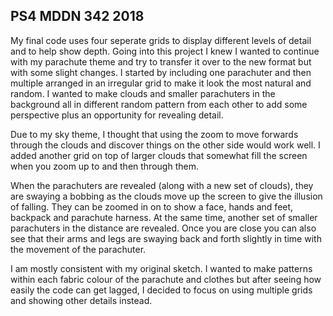 ## PS4 MDDN 342 2018

My final code uses four seperate grids to display different levels of detail and to help show depth. Going into this project I knew I wanted to continue with my parachute theme and try to transfer it over to the new format but with some slight changes. I started by including one parachuter and then multiple arranged in an irregular grid to make it look the most natural and random. I wanted to make clouds and smaller parachuters in the background all in different random pattern from each other to add some perspective plus an opportunity for revealing detail. 

Due to my sky theme, I thought that using the zoom to move forwards through the clouds and discover things on the other side would work well. I added another grid on top of larger clouds that somewhat fill the screen when you zoom up to and then through them. 

When the parachuters are revealed (along with a new set of clouds), they are swaying a bobbing as the clouds move up the screen to give the illusion of falling. They can be zoomed in on to show a face, hands and feet, backpack and parachute harness. At the same time, another set of smaller parachuters in the distance are revealed. Once you are close you can also see that their arms and legs are swaying back and forth slightly in time with the movement of the parachuter. 

I am mostly consistent with my original sketch. I wanted to make patterns within each fabric colour of the parachute and clothes but after seeing how easily the code can get lagged, I decided to focus on using multiple grids and showing other details instead. 